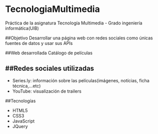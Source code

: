 TecnologiaMultimedia
====================

Práctica de la asignatura Tecnología Multimedia - Grado ingeniería informática(UIB)

##Objetivo
Desarrollar una página web con redes sociales como únicas fuentes de datos y usar sus APIs

##Web desarrollada
Catálogo de películas

##Redes sociales utilizadas
---
- Series.ly: información sobre las películas(imágenes, notícias, ficha técnica,...etc)
- YouTube: visualización de trailers

##Tecnologías
- HTML5
- CSS3
- JavaScript
- JQuery

